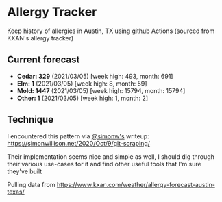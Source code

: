 # Allergy Tracker

Keep history of allergies in Austin, TX using github Actions (sourced from KXAN's allergy tracker)

## Current forecast
<!-- INJECT FORECAST -->
- **Cedar: 329** (2021/03/05)  [week high: 493, month: 691]
- **Elm: 1** (2021/03/05)  [week high: 8, month: 59]
- **Mold: 1447** (2021/03/05)  [week high: 15794, month: 15794]
- **Other: 1** (2021/03/05)  [week high: 1, month: 2]
<!-- END INJECT FORECAST -->

## Technique

I encountered this pattern via [@simonw's](https://github.com/simonw) writeup: https://simonwillison.net/2020/Oct/9/git-scraping/

Their implementation seems nice and simple as well, I should dig through their various use-cases for it and find other useful tools that I'm sure they've built

Pulling data from https://www.kxan.com/weather/allergy-forecast-austin-texas/
